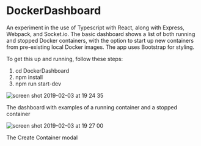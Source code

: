 # DockerDashboard

An experiment in the use of Typescript with React, along with Express, Webpack, and Socket.io. The basic dashboard shows a list of both running and stopped Docker containers, with the option to start up new containers from pre-existing local Docker images. The app uses Bootstrap for styling.

To get this up and running, follow these steps:

1) cd DockerDashboard
2) npm install
3) npm run start-dev


![screen shot 2019-02-03 at 19 24 35](https://user-images.githubusercontent.com/25869284/52181423-82648600-27e9-11e9-93f2-3191d2b1b16e.png)

The dashboard with examples of a running container and a stopped container


![screen shot 2019-02-03 at 19 27 00](https://user-images.githubusercontent.com/25869284/52181440-b5a71500-27e9-11e9-826f-a17d8fee9480.png)

The Create Container modal